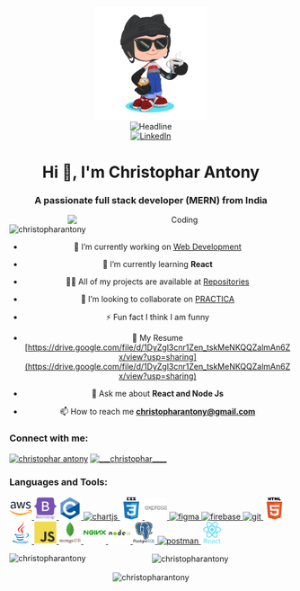  <div align=center>
        <img src="https://raw.githubusercontent.com/AhmedFathyDev/AhmedFathyDev/main/GitHub.png" alt="GitHub Octocat Drinking a Cup of Coffee" height="200">
    </div>
    <div align=center>
        <img src="https://readme-typing-svg.herokuapp.com?color=%236FDA44&size=32&center=true&vCenter=true&width=600&height=50&lines=Hi+there+I'm+Christophar+%F0%9F%91%8B;MERN-Full+Stack+Developer;Problem+Solver;Open-Source+Enthusiast" alt="Headline" />
    </div>
    <div align=center>
        <a href="https://www.linkedin.com/in/niyas-tk-59a30b200"><img src="https://img.shields.io/badge/Linkedin-0077b5?style=flat&logo=linkedin" alt="LinkedIn" /></a>
<h1 align="center">Hi 👋, I'm Christophar Antony</h1>
<h3 align="center">A passionate full stack developer (MERN) from India</h3>
<img align="right" alt="Coding" width="400" src="https://camo.githubusercontent.com/cae12fddd9d6982901d82580bdf321d81fb299141098ca1c2d4891870827bf17/68747470733a2f2f6d69726f2e6d656469756d2e636f6d2f6d61782f313336302f302a37513379765349765f7430696f4a2d5a2e676966">

<p align="left"> <img src="https://komarev.com/ghpvc/?username=christopharantony&label=Profile%20views&color=0e75b6&style=flat" alt="christopharantony" /> </p>

- 🔭 I’m currently working on [Web Development](https://github.com/christopharantony/CKart.git)

- 🌱 I’m currently learning **React**

- 👨‍💻 All of my projects are available at [Repositories](https://github.com/christopharantony?tab=repositories)

- 👯 I’m looking to collaborate on [PRACTICA](https://github.com/christopharantony/practica.git)

- ⚡ Fun fact I think I am funny

- 📄 My Resume [https://drive.google.com/file/d/1DyZgl3cnr1Zen_tskMeNKQQZalmAn6Zx/view?usp=sharing](https://drive.google.com/file/d/1DyZgl3cnr1Zen_tskMeNKQQZalmAn6Zx/view?usp=sharing)

- 💬 Ask me about **React and Node Js**

- 📫 How to reach me **christopharantony@gmail.com**

<h3 align="left">Connect with me:</h3>
<p align="left">
<a href="https://linkedin.com/in/christophar antony" target="blank"><img align="center" src="https://raw.githubusercontent.com/rahuldkjain/github-profile-readme-generator/master/src/images/icons/Social/linked-in-alt.svg" alt="christophar antony" height="30" width="40" /></a>
<a href="https://instagram.com/___christophar____" target="blank"><img align="center" src="https://raw.githubusercontent.com/rahuldkjain/github-profile-readme-generator/master/src/images/icons/Social/instagram.svg" alt="___christophar____" height="30" width="40" /></a>
</p>

<h3 align="left">Languages and Tools:</h3>
<p align="left"> <a href="https://aws.amazon.com" target="_blank" rel="noreferrer"> <img src="https://raw.githubusercontent.com/devicons/devicon/master/icons/amazonwebservices/amazonwebservices-original-wordmark.svg" alt="aws" width="40" height="40"/> </a> <a href="https://getbootstrap.com" target="_blank" rel="noreferrer"> <img src="https://raw.githubusercontent.com/devicons/devicon/master/icons/bootstrap/bootstrap-plain-wordmark.svg" alt="bootstrap" width="40" height="40"/> </a> <a href="https://www.cprogramming.com/" target="_blank" rel="noreferrer"> <img src="https://raw.githubusercontent.com/devicons/devicon/master/icons/c/c-original.svg" alt="c" width="40" height="40"/> </a> <a href="https://www.chartjs.org" target="_blank" rel="noreferrer"> <img src="https://www.chartjs.org/media/logo-title.svg" alt="chartjs" width="40" height="40"/> </a> <a href="https://www.w3schools.com/css/" target="_blank" rel="noreferrer"> <img src="https://raw.githubusercontent.com/devicons/devicon/master/icons/css3/css3-original-wordmark.svg" alt="css3" width="40" height="40"/> </a> <a href="https://expressjs.com" target="_blank" rel="noreferrer"> <img src="https://raw.githubusercontent.com/devicons/devicon/master/icons/express/express-original-wordmark.svg" alt="express" width="40" height="40"/> </a> <a href="https://www.figma.com/" target="_blank" rel="noreferrer"> <img src="https://www.vectorlogo.zone/logos/figma/figma-icon.svg" alt="figma" width="40" height="40"/> </a> <a href="https://firebase.google.com/" target="_blank" rel="noreferrer"> <img src="https://www.vectorlogo.zone/logos/firebase/firebase-icon.svg" alt="firebase" width="40" height="40"/> </a> <a href="https://git-scm.com/" target="_blank" rel="noreferrer"> <img src="https://www.vectorlogo.zone/logos/git-scm/git-scm-icon.svg" alt="git" width="40" height="40"/> </a> <a href="https://www.w3.org/html/" target="_blank" rel="noreferrer"> <img src="https://raw.githubusercontent.com/devicons/devicon/master/icons/html5/html5-original-wordmark.svg" alt="html5" width="40" height="40"/> </a> <a href="https://www.java.com" target="_blank" rel="noreferrer"> <img src="https://raw.githubusercontent.com/devicons/devicon/master/icons/java/java-original.svg" alt="java" width="40" height="40"/> </a> <a href="https://developer.mozilla.org/en-US/docs/Web/JavaScript" target="_blank" rel="noreferrer"> <img src="https://raw.githubusercontent.com/devicons/devicon/master/icons/javascript/javascript-original.svg" alt="javascript" width="40" height="40"/> </a> <a href="https://www.mongodb.com/" target="_blank" rel="noreferrer"> <img src="https://raw.githubusercontent.com/devicons/devicon/master/icons/mongodb/mongodb-original-wordmark.svg" alt="mongodb" width="40" height="40"/> </a> <a href="https://www.nginx.com" target="_blank" rel="noreferrer"> <img src="https://raw.githubusercontent.com/devicons/devicon/master/icons/nginx/nginx-original.svg" alt="nginx" width="40" height="40"/> </a> <a href="https://nodejs.org" target="_blank" rel="noreferrer"> <img src="https://raw.githubusercontent.com/devicons/devicon/master/icons/nodejs/nodejs-original-wordmark.svg" alt="nodejs" width="40" height="40"/> </a> <a href="https://www.postgresql.org" target="_blank" rel="noreferrer"> <img src="https://raw.githubusercontent.com/devicons/devicon/master/icons/postgresql/postgresql-original-wordmark.svg" alt="postgresql" width="40" height="40"/> </a> <a href="https://postman.com" target="_blank" rel="noreferrer"> <img src="https://www.vectorlogo.zone/logos/getpostman/getpostman-icon.svg" alt="postman" width="40" height="40"/> </a> <a href="https://reactjs.org/" target="_blank" rel="noreferrer"> <img src="https://raw.githubusercontent.com/devicons/devicon/master/icons/react/react-original-wordmark.svg" alt="react" width="40" height="40"/> </a> </p>

<p><img align="left" src="https://github-readme-stats.vercel.app/api/top-langs?username=christopharantony&show_icons=true&locale=en&layout=compact" alt="christopharantony" /></p>

<p>&nbsp;<img align="center" src="https://github-readme-stats.vercel.app/api?username=christopharantony&show_icons=true&locale=en" alt="christopharantony" /></p>

<p><img align="center" src="https://github-readme-streak-stats.herokuapp.com/?user=christopharantony&" alt="christopharantony" /></p>
